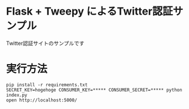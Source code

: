 # Flask + Tweepy によるTwitter認証サンプル

Twitter認証サイトのサンプルです

# 実行方法

```
pip install -r requirements.txt
SECRET_KEY=hogehoge CONSUMER_KEY=***** CONSUMER_SECRET=***** python index.py
open http://localhost:5000/
```